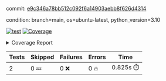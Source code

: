 commit: [e9c346a78bb512c092f6a14903aebb8f626d4314](https://github.com/rcmdnk/python-template/tree/e9c346a78bb512c092f6a14903aebb8f626d4314)

condition: branch=main, os=ubuntu-latest, python_version=3.10

[![test](https://github.com/rcmdnk/python-template/actions/workflows/test.yml/badge.svg)](https://github.com/rcmdnk/python-template/actions/runs/6842660665)
<a href="https://github.com/rcmdnk/python-template/blob/e9c346a78bb512c092f6a14903aebb8f626d4314/README.md"><img alt="Coverage" src="https://img.shields.io/badge/Coverage-100%25-brightgreen.svg" /></a><details><summary>Coverage Report </summary><table><tr><th>File</th><th>Stmts</th><th>Miss</th><th>Cover</th></tr><tbody><tr><td><b>TOTAL</b></td><td><b>4</b></td><td><b>0</b></td><td><b>100%</b></td></tr></tbody></table></details>

| Tests | Skipped | Failures | Errors | Time |
| ----- | ------- | -------- | -------- | ------------------ |
| 2 | 0 :zzz: | 0 :x: | 0 :fire: | 0.825s :stopwatch: |

